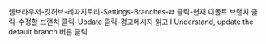 웹브라우저-깃허브-레파지토리-Settings-Branches-⇄ 클릭-현재 디폴트 브랜치 클릭-수정할 브랜치 클릭-Update 클릭-경고메시지 읽고 I Understand, update the default branch 버튼 클릭
